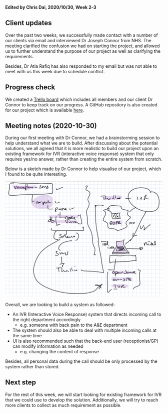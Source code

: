 **Edited by Chris Dai, 2020/10/30, Week 2-3**

## Client updates

Over the past two weeks, we successfully made contact with a number of our clients via email and interviewed Dr Joseph Connor from NHS. The meeting clarified the confusion we had on starting the project, and allowed us to further understand the purpose of our project as well as clarifying the requirements.

Besides, Dr Atia Rafiq has also responded to my email but was not able to meet with us this week due to schedule conflict. 

## Progress check

We created a [Trello board](https://trello.com/b/lCapk3IL/t35-th1400-gp-ivr) which includes all members and our client Dr Connor to keep track on our progress. A GitHub repository is also created for our project which is available [here](https://github.com/UCLComputerScience/COMP0016_2020_21_Team35).

## **Meeting notes (2020-10-30)**

During our first meeting with Dr Connor, we had a brainstorming session to help understand what we are to build. After discussing about the potential solutions, we all agreed that it is more realistic to build our project upon an existing framework for IVR (interactive voice response) system that only requires yes/no answer, rather than creating the entire system from scratch.

Below is a sketch made by Dr Connor to help visualise of our project, which I found to be quite interesting.

![sketch](/dev_blog/image_bank/2020-10-30-1.png)

Overall, we are looking to build a system as followed:

- An IVR (Interactive Voice Response) system that directs incoming call to the right department accordingly
    - e.g. someone with back pain to the A&E department
- The system should also be able to deal with multiple incoming calls at the same time
- UI is also recommended such that the back-end user (receptionist/GP) can modify information as needed
    - e.g. changing the content of response

Besides, all personal data during the call should be only processed by the system rather than stored.

## **Next step**

For the rest of this week, we will start looking for existing framework for IVR that we could use to develop the solution. Additionally, we will try to reach more clients to collect as much requirement as possible.